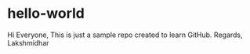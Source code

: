 # hello-world

Hi Everyone,
This is just a sample repo created to learn GitHub.
Regards,
Lakshmidhar
